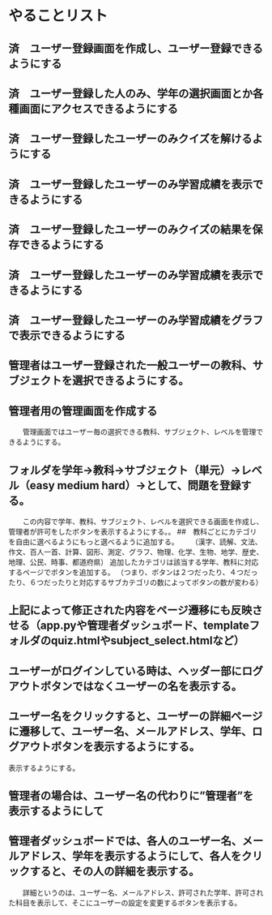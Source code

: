 # やることリスト
## 済　ユーザー登録画面を作成し、ユーザー登録できるようにする
## 済　ユーザー登録した人のみ、学年の選択画面とか各種画面にアクセスできるようにする
## 済　ユーザー登録したユーザーのみクイズを解けるようにする
## 済　ユーザー登録したユーザーのみ学習成績を表示できるようにする
## 済　ユーザー登録したユーザーのみクイズの結果を保存できるようにする
## 済　ユーザー登録したユーザーのみ学習成績を表示できるようにする
## 済　ユーザー登録したユーザーのみ学習成績をグラフで表示できるようにする
## 管理者はユーザー登録された一般ユーザーの教科、サブジェクトを選択できるようにする。
## 管理者用の管理画面を作成する
　　管理画面ではユーザー毎の選択できる教科、サブジェクト、レベルを管理できるようにする。
## フォルダを学年→教科→サブジェクト（単元）→レベル（easy medium hard）→として、問題を登録する。
　　この内容で学年、教科、サブジェクト、レベルを選択できる画面を作成し、管理者が許可をしたボタンを表示するようにする。。
##　教科ごとにカテゴリを自由に選べるようにもっと選べるように追加する。
　　（漢字、読解、文法、作文、百人一首、計算、図形、測定、グラフ、物理、化学、生物、地学、歴史、地理、公民、時事、都道府県）
    追加したカテゴリは該当する学年、教科に対応するページでボタンを追加する。
    （つまり、ボタンは２つだったり、４つだったり、６つだったりと対応するサブカテゴリの数によってボタンの数が変わる）
## 上記によって修正された内容をページ遷移にも反映させる（app.pyや管理者ダッシュボード、templateフォルダのquiz.htmlやsubject_select.htmlなど）

## ユーザーがログインしている時は、ヘッダー部にログアウトボタンではなくユーザーの名を表示する。
## ユーザー名をクリックすると、ユーザーの詳細ページに遷移して、ユーザー名、メールアドレス、学年、ログアウトボタンを表示するようにする。
表示するようにする。
## 管理者の場合は、ユーザー名の代わりに”管理者”を表示するようにして
## 管理者ダッシュボードでは、各人のユーザー名、メールアドレス、学年を表示するようにして、各人をクリックすると、その人の詳細を表示する。
　　詳細というのは、ユーザー名、メールアドレス、許可された学年、許可された科目を表示して、そこにユーザーの設定を変更するボタンを表示する。
　　

